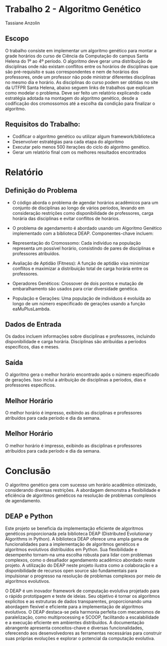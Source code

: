 # Trabalho 2 - Algoritmo Genético
Tassiane Anzolin

## Escopo
O trabalho consiste em implementar um algoritmo genético para montar a grade horários do curso de Ciência da Computação do campus Santa Helena do 1º ao 4º período. O algoritmo deve gerar uma distribuição de disciplinas onde não existam conflitos entre os horários de disciplinas que são pré-requisito e suas correspondentes e nem de horários dos professores, onde um professor não pode ministrar diferentes disciplinas no mesmo dia e horário. As disciplinas do curso podem ser obtidas no site da UTFPR Santa Helena, abaixo seguem links de trabalhos que explicam como modelar o problema. Deve ser feito um relatório explicando cada estratégia adotada na montagem do algoritmo genético, desde a codificação dos cromossomos até a escolha da condição para finalizar o algoritmo.

## Requisitos do Trabalho:

- Codificar o algoritmo genético ou utilizar algum framework/biblioteca
- Desenvolver estratégias para cada etapa do algoritmo
- Executar pelo menos 500 iterações do ciclo do algoritmo genético.
- Gerar um relatório final com os melhores resultados encontrados
# Relatório
## Definição do Problema
- O código aborda o problema de agendar horários acadêmicos para um conjunto de disciplinas ao longo de vários períodos, levando em consideração restrições como disponibilidade de professores, carga horária das disciplinas e evitar conflitos de horários.

- O problema de agendamento é abordado usando um Algoritmo Genético implementado com a biblioteca DEAP. Componentes-chave incluem:

- Representação do Cromossomo: Cada indivíduo na população representa um possível horário, consistindo de pares de disciplinas e professores atribuídos.

- Avaliação de Aptidão (Fitness): A função de aptidão visa minimizar conflitos e maximizar a distribuição total de carga horária entre os professores.

- Operadores Genéticos: Crossover de dois pontos e mutação de embaralhamento são usados para criar diversidade genética.

- População e Gerações: Uma população de indivíduos é evoluída ao longo de um número especificado de gerações usando a função eaMuPlusLambda.

## Dados de Entrada
Os dados incluem informações sobre disciplinas e professores, incluindo disponibilidade e carga horária. Disciplinas são atribuídas a períodos específicos, dias e meses.

## Saída
O algoritmo gera o melhor horário encontrado após o número especificado de gerações. Isso inclui a atribuição de disciplinas a períodos, dias e professores específicos.

## Melhor Horário
O melhor horário é impresso, exibindo as disciplinas e professores atribuídos para cada período e dia da semana.

## Melhor Horário
O melhor horário é impresso, exibindo as disciplinas e professores atribuídos para cada período e dia da semana.

# Conclusão
O algoritmo genético gera com sucesso um horário acadêmico otimizado, considerando diversas restrições. A abordagem demonstra a flexibilidade e eficiência de algoritmos genéticos na resolução de problemas complexos de agendamento.

## DEAP e Python
Este projeto se beneficia da implementação eficiente de algoritmos genéticos proporcionada pela biblioteca DEAP (Distributed Evolutionary Algorithms in Python). A biblioteca DEAP oferece uma ampla gama de funcionalidades para a implementação de algoritmos genéticos e algoritmos evolutivos distribuídos em Python. Sua flexibilidade e desempenho tornam-na uma escolha robusta para lidar com problemas complexos, como o desafiador agendamento acadêmico abordado neste projeto. A utilização do DEAP neste projeto ilustra como a colaboração e a disponibilidade de recursos open source são fundamentais para impulsionar o progresso na resolução de problemas complexos por meio de algoritmos evolutivos.


O DEAP é um inovador framework de computação evolutiva projetado para o rápido prototipagem e teste de ideias. Seu objetivo é tornar os algoritmos explícitos e as estruturas de dados transparentes, proporcionando uma abordagem flexível e eficiente para a implementação de algoritmos evolutivos. O DEAP destaca-se pela harmonia perfeita com mecanismos de paralelização, como multiprocessing e SCOOP, facilitando a escalabilidade e a execução eficiente em ambientes distribuídos. A documentação abrangente apresenta conceitos-chave e diversas funcionalidades, oferecendo aos desenvolvedores as ferramentas necessárias para construir suas próprias evoluções e explorar o potencial da computação evolutiva.
